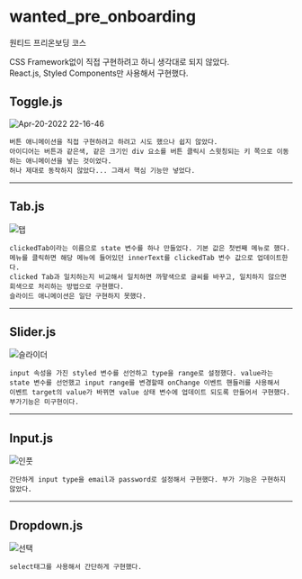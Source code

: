 # wanted_pre_onboarding
원티드 프리온보딩 코스

CSS Framework없이 직접 구현하려고 하니 생각대로 되지 않았다.<br/>
React.js, Styled Components만 사용해서 구현했다.

## Toggle.js
![Apr-20-2022 22-16-46](https://user-images.githubusercontent.com/40132591/164239273-6afba5bd-b87b-45f4-8af2-3185d661b3c5.gif)

```
버튼 애니메이션을 직접 구현하려고 하려고 시도 했으나 쉽지 않았다. 
아이디어는 버튼과 같은색, 같은 크기인 div 요소를 버튼 클릭시 스윗칭되는 키 쪽으로 이동하는 애니메이션을 넣는 것이었다.
허나 제대로 동작하지 않았다... 그래서 핵심 기능만 넣었다. 
```
-------------------------------

## Tab.js
![탭 ](https://user-images.githubusercontent.com/40132591/164239491-6f407148-ca80-4ed2-811b-d92ee1c2f740.gif)

```
clickedTab이라는 이름으로 state 변수를 하나 만들었다. 기본 값은 첫번째 메뉴로 했다.
메뉴를 클릭하면 해당 메뉴에 들어있던 innerText를 clickedTab 변수 값으로 업데이트한다.
clicked Tab과 일치하는지 비교해서 일치하면 까맣색으로 글씨를 바꾸고, 일치하지 않으면 회색으로 처리하는 방법으로 구현했다.
슬라이드 애니메이션은 일단 구현하지 못했다. 
```
-------------------------------

## Slider.js
![슬라이더](https://user-images.githubusercontent.com/40132591/164239635-ba1491b6-70a1-44cf-b159-b5965f93d4e7.gif)

```
input 속성을 가진 styled 변수를 선언하고 type을 range로 설정했다. value라는 state 변수를 선언했고 input range를 변경할때 onChange 이벤트 핸들러를 사용해서 
이벤트 target의 value가 바뀌면 value 상태 변수에 업데이트 되도록 만들어서 구현했다.
부가기능은 미구현이다.
```
-------------------------------

## Input.js
![인풋](https://user-images.githubusercontent.com/40132591/164239791-a5097e01-7a7f-426c-9dcd-5b90b5753006.gif)
```
간단하게 input type을 email과 password로 설정해서 구현했다. 부가 기능은 구현하지 않았다.
```
-------------------------------

## Dropdown.js
![선택](https://user-images.githubusercontent.com/40132591/164239999-98b2ce28-9df7-490b-96f3-d16a00cc89fa.gif)

```
select태그를 사용해서 간단하게 구현했다. 
```

